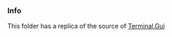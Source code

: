 ### Info
This folder has a replica of the source of [Terminal.Gui](https://github.com/migueldeicaza/gui.cs)
